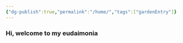 ```yaml
---
{"dg-publish":true,"permalink":"/home/","tags":["gardenEntry"]}
---
```


### Hi, welcome to my eudaimonia

